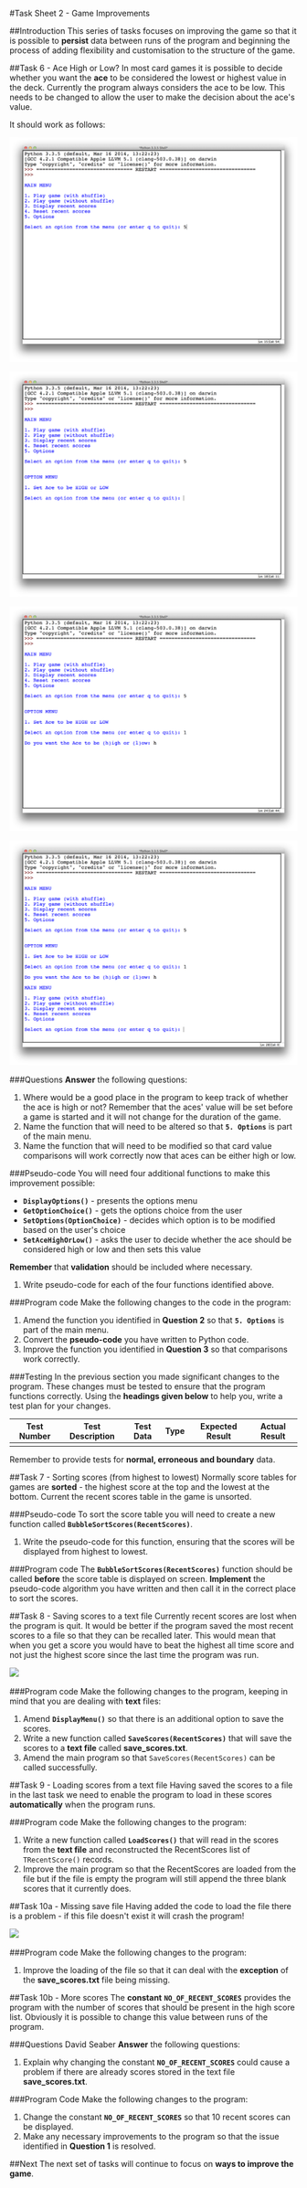 #Task Sheet 2 - Game Improvements

##Introduction
This series of tasks focuses on improving the game so that it is possible to **persist** data between runs of the program and beginning the process of adding flexibility and customisation to the structure of the game.

##Task 6 - Ace High or Low?
In most card games it is possible to decide whether you want the **ace** to be considered the lowest or highest value in the deck. Currently the program always considers the ace to be low. This needs to be changed to allow the user to make the decision about the ace's value.

It should work as follows:

![The user selects the **options** choice from the main menu][1]

![They are then presented with the options menu][2]

![Having selected an option to modify, the user can then change the default][3]

![The main menu is then redisplayed][4]

###Questions
**Answer** the following questions:

1. Where would be a good place in the program to keep track of whether the ace is high or not? Remember that the aces' value will be set before a game is started and it will not change for the duration of the game.
2. Name the function that will need to be altered so that **`5. Options`** is part of the main menu.
3. Name the function that will need to be modified so that card value comparisons will work correctly now that aces can be either high or low.

###Pseudo-code
You will need four additional functions to make this improvement possible:

- **`DisplayOptions()`** - presents the options menu
- **`GetOptionChoice()`** - gets the options choice from the user
- **`SetOptions(OptionChoice)`** - decides which option is to be modified based on the user's choice
- **`SetAceHighOrLow()`** - asks the user to decide whether the ace should be considered high or low and then sets this value

**Remember** that **validation** should be included where necessary.

1. Write pseudo-code for each of the four functions identified above.

###Program code
Make the following changes to the code in the program:

1. Amend the function you identified in **Question 2** so that **`5. Options`** is part of the main menu.
2. Convert the **pseudo-code** you have written to Python code.
3. Improve the function you identified in **Question 3** so that comparisons work correctly.

###Testing
In the previous section you made significant changes to the program. These changes must be tested to ensure that the program functions correctly. Using the **headings given below** to help you, write a test plan for your changes.

|Test Number|Test Description|Test Data|Type|Expected Result|Actual Result|
|-----------|----------------|---------|----|---------------|-------------|
| | | | | | |

Remember to provide tests for **normal, erroneous and boundary** data.

##Task 7 - Sorting scores (from highest to lowest)
Normally score tables for games are **sorted** - the highest score at the top and the lowest at the bottom. Current the recent scores table in the game is unsorted. 

###Pseudo-code
To sort the score table you will need to create a new function called **`BubbleSortScores(RecentScores)`**.

1. Write the pseudo-code for this function, ensuring that the scores will be displayed from highest to lowest.

###Program code
The **`BubbleSortScores(RecentScores)`** function should be called **before** the score table is displayed on screen. **Implement** the pseudo-code algorithm you have written and then call it in the correct place to sort the scores.

##Task 8 - Saving scores to a text file
Currently recent scores are lost when the program is quit. It would be better if the program saved the most recent scores to a file so that they can be recalled later. This would mean that when you get a score you would have to beat the highest all time score and not just the highest score since the last time the program was run.

![][5]

###Program code
Make the following changes to the program, keeping in mind that you are dealing with **text** files:

1. Amend **`DisplayMenu()`** so that there is an additional option to save the scores.
2. Write a new function called **`SaveScores(RecentScores)`** that will save the scores to a **text file** called **save_scores.txt**.
3. Amend the main program so that `SaveScores(RecentScores)` can be called successfully.

##Task 9 - Loading scores from a text file
Having saved the scores to a file in the last task we need to enable the program to load in these scores **automatically** when the program runs.

###Program code
Make the following changes to the program:

1. Write a new function called **`LoadScores()`** that will read in the scores from the **text file** and reconstructed the RecentScores list of `TRecentScore()` records.
2. Improve the main program so that the RecentScores are loaded from the file but if the file is empty the program will still append the three blank scores that it currently does.

##Task 10a - Missing save file
Having added the code to load the file there is a problem - if this file doesn't exist it will crash the program!

![][6]

###Program code
Make the following changes to the program:

1. Improve the loading of the file so that it can deal with the **exception** of the **save_scores.txt** file being missing.

##Task 10b - More scores
The **constant** **`NO_OF_RECENT_SCORES`** provides the program with the number of scores that should be present in the high score list. Obviously it is possible to change this value between runs of the program.

###Questions David Seaber
**Answer** the following questions:

1. Explain why changing the constant **`NO_OF_RECENT_SCORES`** could cause a problem if there are already scores stored in the text file **save_scores.txt**.

###Program Code
Make the following changes to the program:

1. Change the constant **`NO_OF_RECENT_SCORES`** so that 10 recent scores can be displayed.
2. Make any necessary improvements to the program so that the issue identified in **Question 1** is resolved.

##Next
The next set of tasks will continue to focus on **ways to improve the game**.


[1]:images/options_menu_select.png
[2]:images/options_menu_view.png
[3]:images/options_ace_select.png
[4]:images/options_return_to_main.png
[5]:images/save_menu_option.png
[6]:images/load_error.png
